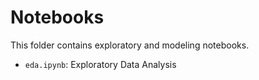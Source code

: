 # Notebooks

This folder contains exploratory and modeling notebooks.

- `eda.ipynb`: Exploratory Data Analysis
